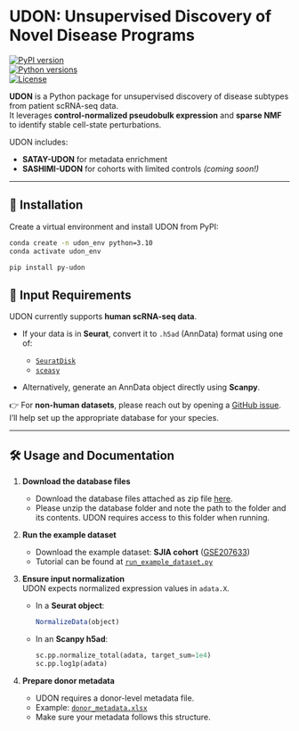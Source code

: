 # UDON: Unsupervised Discovery of Novel Disease Programs  

[![PyPI version](https://img.shields.io/pypi/v/py-udon.svg)](https://pypi.org/project/py-udon/)  
[![Python versions](https://img.shields.io/pypi/pyversions/py-udon.svg)](https://pypi.org/project/py-udon/)  
[![License](https://img.shields.io/github/license/kairaveet/py-udon)](LICENSE)  

**UDON** is a Python package for unsupervised discovery of disease subtypes from patient scRNA-seq data.  
It leverages **control-normalized pseudobulk expression** and **sparse NMF** to identify stable cell-state perturbations.  

UDON includes:  
- **SATAY-UDON** for metadata enrichment  
- **SASHIMI-UDON** for cohorts with limited controls *(coming soon!)*  

---



## 🚀 Installation  

Create a virtual environment and install UDON from PyPI:  

```bash
conda create -n udon_env python=3.10
conda activate udon_env

pip install py-udon
```

## 📂 Input Requirements  

UDON currently supports **human scRNA-seq data**.  

- If your data is in **Seurat**, convert it to `.h5ad` (AnnData) format using one of:  
  - [`SeuratDisk`](https://mojaveazure.github.io/seurat-disk/articles/convert-anndata.html)  
  - [`sceasy`](https://github.com/cellgeni/sceasy)  

- Alternatively, generate an AnnData object directly using **Scanpy**.  

👉 For **non-human datasets**, please reach out by opening a [GitHub issue](https://github.com/kairaveet/py-udon/issues).  
I’ll help set up the appropriate database for your species.  

---

## 🛠 Usage and Documentation  

1. **Download the database files**  
   - Download the database files attached as zip file [here](https://github.com/kairaveet/py-udon/blob/main/udon-python.zip). 
   - Please unzip the database folder and note the path to the folder and its contents. UDON requires access to this folder when running.  

2. **Run the example dataset**  
   - Download the example dataset: **SJIA cohort** ([GSE207633](https://www.ncbi.nlm.nih.gov/geo/query/acc.cgi?acc=GSE207633))
   - Tutorial can be found at [`run_example_dataset.py`](https://github.com/kairaveet/py-udon/blob/main/run_example_dataset.py)

3. **Ensure input normalization**  
   UDON expects normalized expression values in `adata.X`.  
   - In a **Seurat object**:  
     ```R
     NormalizeData(object)
     ```  
   - In an **Scanpy h5ad**:  
     ```python
     sc.pp.normalize_total(adata, target_sum=1e4)
     sc.pp.log1p(adata)
     ```  

4. **Prepare donor metadata**  
   - UDON requires a donor-level metadata file.  
   - Example: [`donor_metadata.xlsx`](https://github.com/kairaveet/py-udon/blob/main/donor_metadata.xlsx)  
   - Make sure your metadata follows this structure.  
